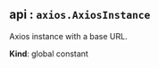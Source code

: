 <a name="api"></a>

## api : <code>axios.AxiosInstance</code>
Axios instance with a base URL.

**Kind**: global constant  
